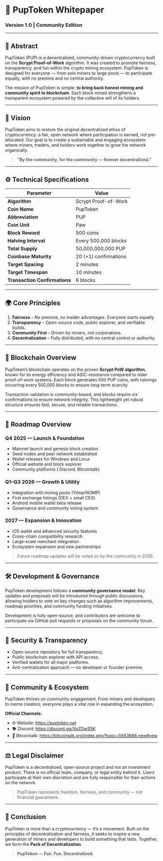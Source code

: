 # 🐾 PupToken Whitepaper

### Version 1.0 | Community Edition

---

## 📖 Abstract

PupToken (PUP) is a decentralized, community-driven cryptocurrency built on the **Scrypt Proof-of-Work** algorithm. It was created to promote fairness, transparency, and fun within the crypto mining ecosystem. PupToken is designed for everyone — from solo miners to large pools — to participate equally, with no premine and no central authority.

The mission of PupToken is simple: **to bring back honest mining and community spirit to blockchain**. Each block mined strengthens a transparent ecosystem powered by the collective will of its holders.

---

## 💎 Vision

PupToken aims to restore the original decentralized ethos of cryptocurrency: a fair, open network where participation is earned, not pre-allocated. Our goal is to create a sustainable and engaging ecosystem where miners, traders, and holders work together to grow the network organically.

> **"By the community, for the community — forever decentralized."**

---

## ⚙️ Technical Specifications

| Parameter                     | Value                 |
| ----------------------------- | --------------------- |
| **Algorithm**                 | Scrypt Proof-of-Work  |
| **Coin Name**                 | PupToken              |
| **Abbreviation**              | PUP                   |
| **Coin Unit**                 | Paw                   |
| **Block Reward**              | 500 coins             |
| **Halving Interval**          | Every 500,000 blocks  |
| **Total Supply**              | 50,000,000,000 PUP    |
| **Coinbase Maturity**         | 20 (+1) confirmations |
| **Target Spacing**            | 2 minutes             |
| **Target Timespan**           | 10 minutes            |
| **Transaction Confirmations** | 6 blocks              |

---

## 🌍 Core Principles

1. **Fairness** – No premine, no insider advantages. Everyone starts equally.
2. **Transparency** – Open-source code, public explorer, and verifiable builds.
3. **Community First** – Driven by miners, not corporations.
4. **Decentralization** – Fully distributed, with no central control or authority.

---

## 🧱 Blockchain Overview

PupToken’s blockchain operates on the proven **Scrypt PoW algorithm**, known for its energy efficiency and ASIC-resistance compared to older proof-of-work systems. Each block generates 500 PUP coins, with halvings occurring every 500,000 blocks to ensure long-term scarcity.

Transaction validation is community-based, and blocks require six confirmations to ensure network integrity. This lightweight yet robust structure ensures fast, secure, and reliable transactions.

---

## 🚀 Roadmap Overview

### **Q4 2025 — Launch & Foundation**

* Mainnet launch and genesis block creation
* Seed nodes and peer network established
* Wallet releases for Windows and Linux
* Official website and block explorer
* Community platforms ( Discord, Bitcointalk)

### **Q1–Q3 2026 — Growth & Utility**

* Integration with mining pools (Yiimp/NOMP)
* First exchange listings (DEX + small CEX)
* Android mobile wallet beta release
* Governance and community voting system

### **2027 — Expansion & Innovation**

* iOS wallet and advanced security features
* Cross-chain compatibility research
* Large-scale merchant integration
* Ecosystem expansion and new partnerships

> Future roadmap updates will be voted on by the community in 2026.

---

## 🛠️ Development & Governance

PupToken development follows a **community governance model**. Key updates and proposals will be introduced through public discussions, allowing holders to vote on key changes such as algorithm improvements, roadmap priorities, and community funding initiatives.

Development is fully open-source, and contributors are welcome to participate via GitHub pull requests or proposals on the community forum.

---

## 🔐 Security & Transparency

* Open-source repository for full transparency.
* Public blockchain explorer with API access.
* Verified wallets for all major platforms.
* Anti-centralization approach — no developer or founder premine.

---

## 💬 Community & Ecosystem

PupToken thrives on community engagement. From miners and developers to meme creators, everyone plays a vital role in expanding the ecosystem.

**Official Channels:**

* 🌐 Website: https://puptoken.net
* 🐕 Discord: https://discord.gg/XpZGwS5K
* 📰 Bitcointalk: https://bitcointalk.org/index.php?topic=5563686.new#new

---

## ⚖️ Legal Disclaimer

PupToken is a decentralized, open-source project and not an investment product. There is no official team, company, or legal entity behind it. Users participate at their own discretion and are fully responsible for their actions on the network.

> PupToken represents freedom, fairness, and community — not financial guarantees.

---

## 🐾 Conclusion

PupToken is more than a cryptocurrency — it’s a movement. Built on the principles of decentralization and fairness, it seeks to inspire a new generation of miners and developers to build something that lasts. Together, we form the **Pack of Decentralization**.

> **PupToken — Fair. Fun. Decentralized.**
